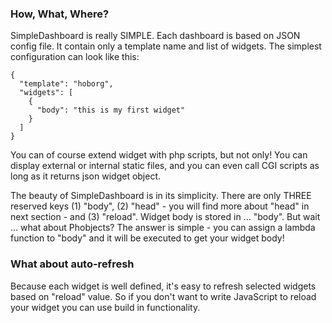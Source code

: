 ### How, What, Where?

SimpleDashboard is really SIMPLE. Each dashboard is based on JSON config file. It contain only a template name and list of widgets. The simplest configuration can look like this:

~~~
{
  "template": "hoborg",
  "widgets": [
    {
      "body": "this is my first widget"
    }
  ]
}
~~~

You can of course extend widget with php scripts, but not only! You can display external or internal static files, and you can even call CGI scripts as long as it returns json widget object.

The beauty of SimpleDashboard is in its simplicity. There are only THREE reserved keys (1) "body", (2) "head" - you will find more about "head" in next section - and (3) "reload". Widget body is stored in ... "body". But wait ... what about Phobjects? The answer is simple - you can assign a lambda function to "body" and it will be executed to get your widget body!


### What about auto-refresh

Because each widget is well defined, it's easy to refresh selected widgets based on "reload" value. So if you don't want to write JavaScript to reload your widget you can use build in functionality.
